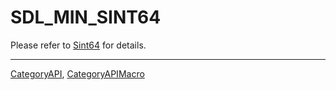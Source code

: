 # SDL_MIN_SINT64

Please refer to [Sint64](Sint64) for details.

----
[CategoryAPI](CategoryAPI), [CategoryAPIMacro](CategoryAPIMacro)

